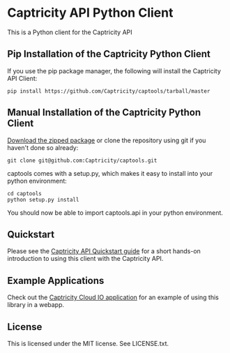 # Captricity API Python Client

This is a Python client for the Captricity API

## Pip Installation of the Captricity Python Client

If you use the pip package manager, the following will install the Captricity API Client:
    
    pip install https://github.com/Captricity/captools/tarball/master 

## Manual Installation of the Captricity Python Client

<a href="https://github.com/Captricity/captools/zipball/master" target="_blank">Download the zipped package</a> or clone the repository using git if you haven't done so already:

    git clone git@github.com:Captricity/captools.git

captools comes with a setup.py, which makes it easy to install into your python environment:
    
    cd captools
    python setup.py install

You should now be able to import captools.api in your python environment.

## Quickstart

Please see the <a href="https://shreddr.captricity.com/developer/quickstart/">Captricity API Quickstart guide</a> for a short hands-on introduction to using this client with the Captricity API.  

## Example Applications

Check out the <a href="https://github.com/Captricity/captricity-cloud-io">Captricity Cloud IO application</a> for an example of using this library in a webapp.

## License
This is licensed under the MIT license. See LICENSE.txt.
